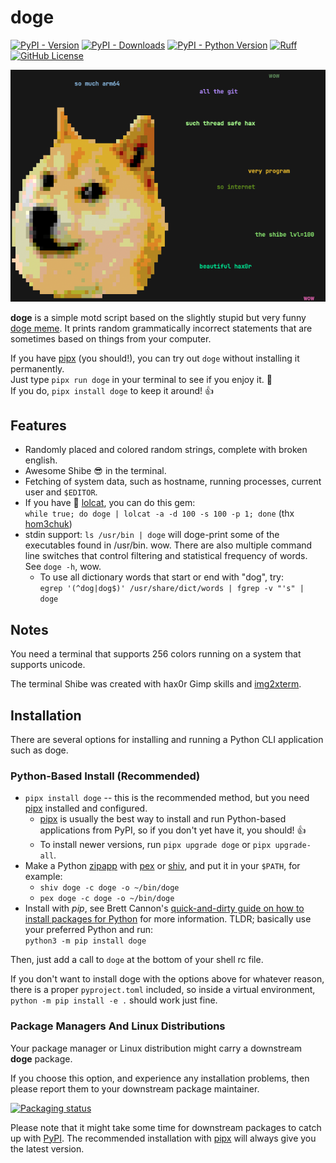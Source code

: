 # doge

[![PyPI - Version](https://img.shields.io/pypi/v/doge)][doge_pypi]
[![PyPI - Downloads](https://img.shields.io/pypi/dm/doge)][doge_pypi]
[![PyPI - Python Version](https://img.shields.io/pypi/pyversions/doge)][doge_pypi]
[![Ruff](https://img.shields.io/endpoint?url=https://raw.githubusercontent.com/astral-sh/ruff/main/assets/badge/v2.json)][ruff]
[![GitHub License](https://img.shields.io/github/license/Olivia5k/doge)](https://github.com/Olivia5k/doge?tab=MIT-1-ov-file#readme)

[doge_pypi]: https://pypi.org/project/doge/ "doge (PyPI)"
[ruff]: https://github.com/astral-sh/ruff "ruff - An extremely fast Python linter and code formatter, written in Rust (GitHub)"

![wow screenshot](https://raw.githubusercontent.com/Olivia5k/doge/main/example_doge.png)

**doge** is a simple motd script based on the slightly stupid but very funny
[doge meme][]. It prints random grammatically incorrect statements that are
sometimes based on things from your computer.

[doge meme]: http://knowyourmeme.com/memes/doge "Doge (Know Your Meme)"

If you have [pipx][] (you should!), you can try out `doge` without installing
it permanently.\
Just type `pipx run doge` in your terminal to see if you enjoy it. 🐶\
If you do, `pipx install doge` to keep it around! 👍

[pipx]: https://pipx.pypa.io "pipx — Install and Run Python Applications in Isolated Environments"

## Features

* Randomly placed and colored random strings, complete with broken english.
* Awesome Shibe 😎 in the terminal.
* Fetching of system data, such as hostname, running processes, current user
  and `$EDITOR`.
* If you have 🌈 [lolcat][], you can do this gem:\
  `while true; do doge | lolcat -a -d 100 -s 100 -p 1; done`
  (thx [hom3chuk][])
* stdin support: `ls /usr/bin | doge` will doge-print some of the executables
  found in /usr/bin. wow. There are also multiple command line switches that
  control filtering and statistical frequency of words. See `doge -h`, wow.
  * To use all dictionary words that start or end with "dog", try:\
    `egrep '(^dog|dog$)' /usr/share/dict/words | fgrep -v "'s" | doge`

[lolcat]: https://github.com/busyloop/lolcat "lolcat - Rainbows and unicorns! (GitHub)"
[hom3chuk]: https://github.com/hom3chuk "hom3chuk (GitHub)"

## Notes

You need a terminal that supports 256 colors running on a system that supports
unicode.

The terminal Shibe was created with hax0r Gimp skills and [img2xterm][].

[img2xterm]: https://github.com/rossy2401/img2xterm "img2xterm: display images on the terminal (GitHub)"

## Installation

There are several options for installing and running a Python CLI application
such as doge.

### Python-Based Install (Recommended)

* `pipx install doge` -- this is the recommended method, but you need [pipx][]
  installed and configured.
  * [pipx][] is usually the best way to install and run Python-based
    applications from PyPI, so if you don't yet have it, you should! 👍
  * To install newer versions, run `pipx upgrade doge` or `pipx upgrade-all`.
* Make a Python [zipapp][] with [pex][] or [shiv][], and put it in your
  `$PATH`, for example:
  * `shiv doge -c doge -o ~/bin/doge`
  * `pex doge -c doge -o ~/bin/doge`
* Install with *pip*, see Brett Cannon's
  [quick-and-dirty guide on how to install packages for Python][install_guide]
  for more information. TLDR; basically use your preferred Python and run:\
  `python3 -m pip install doge`

[zipapp]: https://docs.python.org/3/library/zipapp.html "zipapp — Manage executable Python zip archives"
[pex]: https://github.com/pantsbuild/pex "pex - Python EXecutable (GitHub)"
[shiv]: https://github.com/linkedin/shiv "shiv - fully self-contained Python zipapps (GitHub)"
[install_guide]: https://snarky.ca/a-quick-and-dirty-guide-on-how-to-install-packages-for-python/ "A quick-and-dirty guide on how to install packages for Python"

Then, just add a call to `doge` at the bottom of your shell rc file.

If you don't want to install doge with the options above for whatever reason,
there is a proper `pyproject.toml` included, so inside a virtual
environment, `python -m pip install -e .` should work just fine.

### Package Managers And Linux Distributions

Your package manager or Linux distribution might carry a downstream **doge**
package.

If you choose this option, and experience any installation problems, then
please report them to your downstream package maintainer.

[![Packaging status](https://repology.org/badge/vertical-allrepos/doge.svg?exclude_unsupported=1)][doge_repology]

[doge_repology]:  https://repology.org/project/doge/versions "Versions for doge (Repology)"

Please note that it might take some time for downstream packages to catch up
with [PyPI][doge_pypi]. The recommended installation with [pipx][] will always
give you the latest version.

